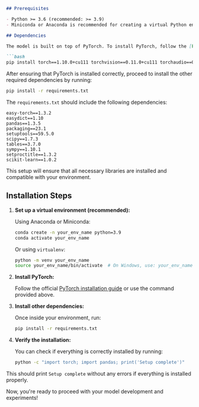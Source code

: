 
```markdown
## Prerequisites

- Python >= 3.6 (recommended: >= 3.9)
- Miniconda or Anaconda is recommended for creating a virtual Python environment.

## Dependencies

The model is built on top of PyTorch. To install PyTorch, follow the [PyTorch installation instructions](https://pytorch.org/get-started/locally/) suitable for your system. For example:

```bash
pip install torch==1.10.0+cu111 torchvision==0.11.0+cu111 torchaudio==0.10.0 -f https://download.pytorch.org/whl/torch_stable.html
```

After ensuring that PyTorch is installed correctly, proceed to install the other required dependencies by running:

```bash
pip install -r requirements.txt
```

The `requirements.txt` should include the following dependencies:

```
easy-torch==1.3.2
easydict==1.10
pandas==1.3.5
packaging==23.1
setuptools==59.5.0
scipy==1.7.3
tables==3.7.0
sympy==1.10.1
setproctitle==1.3.2
scikit-learn==1.0.2
```

This setup will ensure that all necessary libraries are installed and compatible with your environment.

## Installation Steps

1. **Set up a virtual environment (recommended):**

   Using Anaconda or Miniconda:

   ```bash
   conda create -n your_env_name python=3.9
   conda activate your_env_name
   ```

   Or using `virtualenv`:

   ```bash
   python -m venv your_env_name
   source your_env_name/bin/activate  # On Windows, use: your_env_name\Scripts\activate
   ```

2. **Install PyTorch:**

   Follow the official [PyTorch installation guide](https://pytorch.org/get-started/locally/) or use the command provided above.

3. **Install other dependencies:**

   Once inside your environment, run:

   ```bash
   pip install -r requirements.txt
   ```

4. **Verify the installation:**

   You can check if everything is correctly installed by running:

   ```bash
   python -c "import torch; import pandas; print('Setup complete')"
   ```

This should print `Setup complete` without any errors if everything is installed properly.

Now, you're ready to proceed with your model development and experiments!
